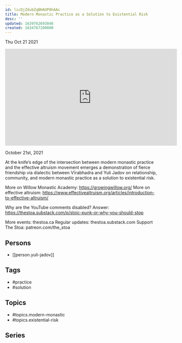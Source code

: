 ```yaml
---
id: licDjZdubZqBHAUP8hAAc
title: Modern Monastic Practice as a Solution to Existential Risk
desc: ''
updated: 1639762693846
created: 1634767200000
---
```





Thu Oct 21 2021

<iframe width="560" height="315" src="https://www.youtube.com/embed/TBA7lgWYAvg" title="Modern Monastic Practice as a Solution to Existential Risk w/ Yuli Jadov and Vīrabhadra" frameborder="0" allow="accelerometer; autoplay; clipboard-write; encrypted-media; gyroscope; picture-in-picture" allowfullscreen ></iframe>

October 21st, 2021

At the knife’s edge of the intersection between modern monastic practice and the effective altruism movement emerges a demonstration of fierce friendship via dialectic between Vīrabhadra and Yuli Jadov on relationship, community, and modern monastic practice as a solution to existential risk. 

More on Willow Monastic Academy: https://growingwillow.org/
More on effective altruism: https://www.effectivealtruism.org/articles/introduction-to-effective-altruism/

Why are the YouTube comments disabled? Answer: https://thestoa.substack.com/p/stoic-punk-or-why-you-should-stop

More events: thestoa.ca 
Regular updates: thestoa.substack.com 
Support The Stoa: patreon.com/the_stoa

## Persons

- [[person.yuli-jadov]]

## Tags

- #practice
- #solution

## Topics

- #topics.modern-monastic
- #topics.existential-risk

## Series



